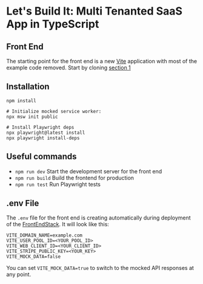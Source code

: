 # Let's Build It: Multi Tenanted SaaS App in TypeScript
## Front End

The starting point for the front end is a new [Vite](https://vite.dev/) application with most of the example code removed.  Start by cloning [section 1](https://github.com/Dometrain/lets-build-it-multi-tenant-saas-app-in-typescript/tree/section/01)

## Installation

```
npm install

# Initialize mocked service worker:
npx msw init public

# Install Playwright deps
npx playwright@latest install
npx playwright install-deps  
```


## Useful commands

* `npm run dev` Start the development server for the front end
* `npm run build` Build the frontend for production
* `npm run test` Run Playwright tests

## .env File

The `.env` file for the front end is creating automatically during deployment of the [FrontEndStack](../backend/README.md).  It will look like this:

```
VITE_DOMAIN_NAME=example.com
VITE_USER_POOL_ID=<YOUR_POOL_ID>
VITE_WEB_CLIENT_ID=<YOUR_CLIENT_ID>
VITE_STRIPE_PUBLIC_KEY=<YOUR_KEY>
VITE_MOCK_DATA=false
```

You can set `VITE_MOCK_DATA=true` to switch to the mocked API responses at any point.


